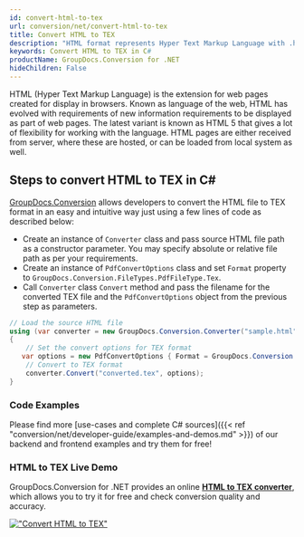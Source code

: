 ```yaml
---
id: convert-html-to-tex
url: conversion/net/convert-html-to-tex
title: Convert HTML to TEX
description: "HTML format represents Hyper Text Markup Language with .html extension. Learn how to convert HTML to TEX file programmatically in C# language using GroupDocs.Conversion for .NET library."
keywords: Convert HTML to TEX in C#
productName: GroupDocs.Conversion for .NET
hideChildren: False
---
```


HTML (Hyper Text Markup Language) is the extension for web pages created for display in browsers. Known as language of the web, HTML has evolved with requirements of new information requirements to be displayed as part of web pages. The latest variant is known as HTML 5 that gives a lot of flexibility for working with the language. HTML pages are either received from server, where these are hosted, or can be loaded from local system as well.

## Steps to convert HTML to TEX in C#

[GroupDocs.Conversion](https://products.groupdocs.com/conversion/net) allows developers to convert the HTML file to TEX format in an easy and intuitive way just using a few lines of code as described below:

* Create an instance of `Converter` class and pass source HTML file path as a constructor parameter. You may specify absolute or relative file path as per your requirements. 
* Create an instance of `PdfConvertOptions` class and set `Format` property to `GroupDocs.Conversion.FileTypes.PdfFileType.Tex`.
* Call `Converter` class `Convert` method and pass the filename for the converted TEX file and the `PdfConvertOptions` object from the previous step as parameters.

```csharp
// Load the source HTML file
using (var converter = new GroupDocs.Conversion.Converter("sample.html"))
{
    // Set the convert options for TEX format
   var options = new PdfConvertOptions { Format = GroupDocs.Conversion.FileTypes.PdfFileType.Tex };
    // Convert to TEX format
    converter.Convert("converted.tex", options);
}
```

### Code Examples

Please find more [use-cases and complete C# sources]({{< ref "conversion/net/developer-guide/examples-and-demos.md" >}}) of our backend and frontend examples and try them for free!

### HTML to TEX Live Demo

GroupDocs.Conversion for .NET provides an online [**HTML to TEX converter**](https://products.groupdocs.app/conversion/html-to-tex), which allows you to try it for free and check conversion quality and accuracy.

[!["Convert HTML to TEX"](conversion/net/images/convert-to-tex/convert-html-to-tex.png)](https://products.groupdocs.app/conversion/html-to-tex)